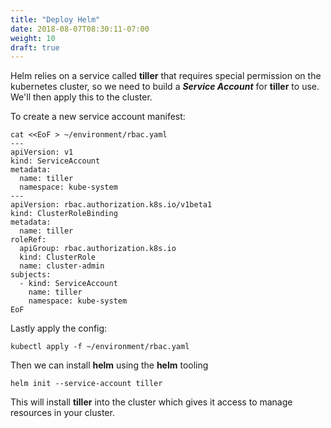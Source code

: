 ```yaml
---
title: "Deploy Helm"
date: 2018-08-07T08:30:11-07:00
weight: 10
draft: true
---
```


Helm relies on a service called **tiller** that requires special permission on the
kubernetes cluster, so we need to build a _**Service Account**_ for **tiller**
to use. We'll then apply this to the cluster.

To create a new service account manifest:
```
cat <<EoF > ~/environment/rbac.yaml
---
apiVersion: v1
kind: ServiceAccount
metadata:
  name: tiller
  namespace: kube-system
---
apiVersion: rbac.authorization.k8s.io/v1beta1
kind: ClusterRoleBinding
metadata:
  name: tiller
roleRef:
  apiGroup: rbac.authorization.k8s.io
  kind: ClusterRole
  name: cluster-admin
subjects:
  - kind: ServiceAccount
    name: tiller
    namespace: kube-system
EoF
```

Lastly apply the config:
```
kubectl apply -f ~/environment/rbac.yaml
```

Then we can install **helm** using the **helm** tooling

```
helm init --service-account tiller
```

This will install **tiller** into the cluster which gives it access to manage
resources in your cluster.
